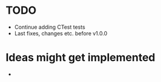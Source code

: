# TODO
+ Continue adding CTest tests
+ Last fixes, changes etc. before v1.0.0

# Ideas might get implemented
+ 
